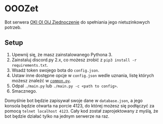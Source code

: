 # OOOZet

Bot serwera [OKI OI OIJ Zjednoczenie](https://discord.gg/AMGxG4TvDS) do spełniania jego nietuzinkowych potrzeb.

## Setup

1. Upewnij się, że masz zainstalowanego Pythona 3.
2. Zainstaluj discord.py 2.x, co możesz zrobić z `pip3 install -r requirements.txt`.
3. Wsadź token swojego bota do `config.json`.
4. Ustaw inne dostępne opcje w `config.json` wedle uznania, listę których możesz znaleźć w [`common.py`](common.py#L23).
5. Odpal `./main.py` lub `./main.py -c <path to config>`.
6. Smacznego.

Domyślnie bot będzie zapisywał swoje dane w `database.json`, a jego konsola będzie otwarta na porcie 4123, do której możesz się podłączyć za pomocą `telnet localhost 4123`. Cały kod został zaprojektowany z myślą, że bot będzie działać tylko na jednym serwerze na raz.
